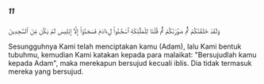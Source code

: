 ##### 11

<span class="ayah">وَلَقَدْ خَلَقْنَٰكُمْ ثُمَّ صَوَّرْنَٰكُمْ ثُمَّ قُلْنَا لِلْمَلَٰٓئِكَةِ ٱسْجُدُوا۟ لِءَادَمَ فَسَجَدُوٓا۟ إِلَّآ إِبْلِيسَ لَمْ يَكُن مِّنَ ٱلسَّٰجِدِينَ</span>

<span class="ayah_translation">Sesungguhnya Kami telah menciptakan kamu (Adam), lalu Kami bentuk tubuhmu, kemudian Kami katakan kepada para malaikat: "Bersujudlah kamu kepada Adam", maka merekapun bersujud kecuali iblis. Dia tidak termasuk mereka yang bersujud.</span>
